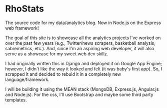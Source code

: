 # RhoStats

The source code for my data/analytics blog. Now in Node.js on the Express web framework!

The goal of this site is to showcase all the analytics projects I've worked on over the past few years (e.g., Twitter/news scrapers, basketball analysis, sabremetrics, etc.). And, since I'm an aspiring web developer, it will also serve as a showcase for my sweet web dev skillz.

I had originally written this in Django and deployed it on Google App Engine; however, I didn't like the way it looked and felt (it was baby's first app). So, I scrapped it and decided to rebuid it in a completely new language/framework.

I will be building it using the MEAN stack (MongoDB, Express.js, Angular.js and Node.js). For the css, I'll use Bootstrap and maybe some third party templates.

